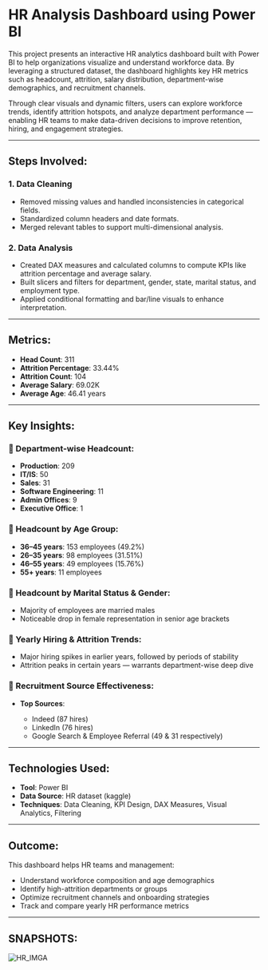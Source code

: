 # HR Analysis Dashboard using Power BI

This project presents an interactive HR analytics dashboard built with Power BI to help organizations visualize and understand workforce data. By leveraging a structured dataset, the dashboard highlights key HR metrics such as headcount, attrition, salary distribution, department-wise demographics, and recruitment channels.

Through clear visuals and dynamic filters, users can explore workforce trends, identify attrition hotspots, and analyze department performance — enabling HR teams to make data-driven decisions to improve retention, hiring, and engagement strategies.

---

## Steps Involved:

### 1. Data Cleaning

* Removed missing values and handled inconsistencies in categorical fields.
* Standardized column headers and date formats.
* Merged relevant tables to support multi-dimensional analysis.

### 2. Data Analysis

* Created DAX measures and calculated columns to compute KPIs like attrition percentage and average salary.
* Built slicers and filters for department, gender, state, marital status, and employment type.
* Applied conditional formatting and bar/line visuals to enhance interpretation.

---

## Metrics:

* **Head Count**: 311
* **Attrition Percentage**: 33.44%
* **Attrition Count**: 104
* **Average Salary**: 69.02K
* **Average Age**: 46.41 years

---

## Key Insights:

### 🔹 Department-wise Headcount:

* **Production**: 209
* **IT/IS**: 50
* **Sales**: 31
* **Software Engineering**: 11
* **Admin Offices**: 9
* **Executive Office**: 1

### 🔹 Headcount by Age Group:

* **36–45 years**: 153 employees (49.2%)
* **26–35 years**: 98 employees (31.51%)
* **46–55 years**: 49 employees (15.76%)
* **55+ years**: 11 employees

### 🔹 Headcount by Marital Status & Gender:

* Majority of employees are married males
* Noticeable drop in female representation in senior age brackets

### 🔹 Yearly Hiring & Attrition Trends:

* Major hiring spikes in earlier years, followed by periods of stability
* Attrition peaks in certain years — warrants department-wise deep dive

### 🔹 Recruitment Source Effectiveness:

* **Top Sources**:

  * Indeed (87 hires)
  * LinkedIn (76 hires)
  * Google Search & Employee Referral (49 & 31 respectively)

---

## Technologies Used:

* **Tool**: Power BI
* **Data Source**: HR dataset (kaggle)
* **Techniques**: Data Cleaning, KPI Design, DAX Measures, Visual Analytics, Filtering

---

## Outcome:

This dashboard helps HR teams and management:

* Understand workforce composition and age demographics
* Identify high-attrition departments or groups
* Optimize recruitment channels and onboarding strategies
* Track and compare yearly HR performance metrics

---

## SNAPSHOTS:

![HR_IMGA](https://github.com/user-attachments/assets/63b1bac4-bb79-4533-9543-473676fab803)

